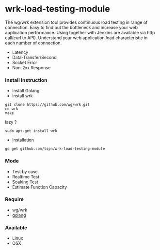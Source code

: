 ﻿# wrk-load-testing-module
The wg/wrk extension tool provides continuous load testing in range of connection. Easy to find out the bottleneck and increase your web application performance. Using together with Jenkins are available via http call(curl to API). Understand your web application load characteristic in each number of connection.

* Latency
* Data-Transfer/Second
* Socket Error
* Non-2xx Response

### Install Instruction
* Install Golang
* Install wrk
```
git clone https://github.com/wg/wrk.git
cd wrk
make
```
lazy ?
```
sudo apt-get install wrk
```
* Installation
```
go get github.com/tspn/wrk-load-testing-module
```

### Mode
* Test by case
* Realtime Test
* Soaking Test
* Estimate Function Capacity

### Require
* [wg/wrk](https://github.com/wg/wrk)
* [golang](https://golang.org/)

### Available
* Linux
* OSX


